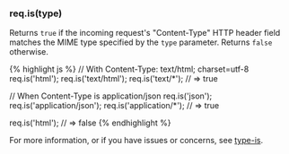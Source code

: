<h3 id='req.is'>req.is(type)</h3>

Returns `true` if the incoming request's "Content-Type" HTTP header field
matches the MIME type specified by the `type` parameter.
Returns `false` otherwise.

{% highlight js %}
// With Content-Type: text/html; charset=utf-8
req.is('html');
req.is('text/html');
req.is('text/*');
// => true

// When Content-Type is application/json
req.is('json');
req.is('application/json');
req.is('application/*');
// => true

req.is('html');
// => false
{% endhighlight %}

For more information, or if you have issues or concerns, see [type-is](https://github.com/expressjs/type-is).

